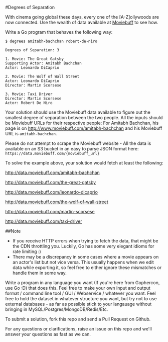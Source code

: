 #Degrees of Separation

With cinema going global these days, every one of the [A-Z]ollywoods are now connected. Use the wealth of data available at [Moviebuff](http://www.moviebuff.com) to see how. 

Write a Go program that behaves the following way:

```
$ degrees amitabh-bachchan robert-de-niro

Degrees of Separation: 3

1. Movie: The Great Gatsby
Supporting Actor: Amitabh Bachchan
Actor: Leonardo DiCaprio

2. Movie: The Wolf of Wall Street
Actor: Leonardo DiCaprio
Director: Martin Scorsese

3. Movie: Taxi Driver
Director: Martin Scorsese
Actor: Robert De Niro
```

Your solution should use the Moviebuff data available to figure out the smallest degree of separation between the two people. 
All the inputs should be Moviebuff URLs for their respective people: For Amitabh Bachchan, his page is on http://www.moviebuff.com/amitabh-bachchan and his Moviebuff URL is `amitabh-bachchan`.

Please do not attempt to scrape the Moviebuff website - All the data is available on an S3 bucket in an easy to parse JSON format here: `https://data.moviebuff.com/{moviebuff_url}`

To solve the example above, your solution would fetch at least the following:

http://data.moviebuff.com/amitabh-bachchan

http://data.moviebuff.com/the-great-gatsby

http://data.moviebuff.com/leonardo-dicaprio

http://data.moviebuff.com/the-wolf-of-wall-street

http://data.moviebuff.com/martin-scorsese

http://data.moviebuff.com/taxi-driver

##Note
* If you receive HTTP errors when trying to fetch the data, that might be the CDN throttling you. Luckily, Go has some very elegant idioms for rate limiting :)
* There may be a discrepancy in some cases where a movie appears on an actor's list but not vice versa. This usually happens when we edit data while exporting it, so feel free to either ignore these mismatches or handle them in some way.

Write a program in any language you want (If you're here from Gophercon, use Go :D) that does this. Feel free to make your own input and output format / command line tool / GUI / Webservice / whatever you want. Feel free to hold the dataset in whatever structure you want, but try not to use external databases - as far as possible stick to your langauage without bringing in MySQL/Postgres/MongoDB/Redis/Etc.

To submit a solution, fork this repo and send a Pull Request on Github.

For any questions or clarifications, raise an issue on this repo and we'll answer your questions as fast as we can.
